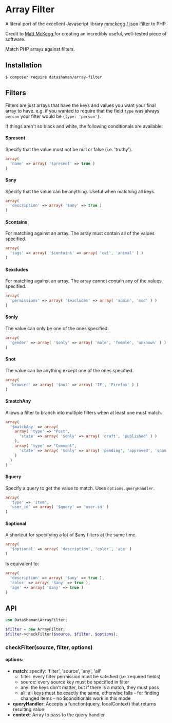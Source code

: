Array Filter
======

A literal port of the excellent Javascript library [ mmckegg / json-filter ](https://github.com/mmckegg/json-filter) to PHP.

Credit to [ Matt McKegg ](https://github.com/mmckegg) for creating an incredibly useful, well-tested piece of software.

Match PHP arrays against filters.

## Installation

```shell
$ composer require datashaman/array-filter
```

## Filters

Filters are just arrays that have the keys and values you want your final array to have. e.g. if you wanted to require that the field `type` was always `person` your filter would be `{type: 'person'}`. 

If things aren't so black and white, the following conditionals are available:

#### $present

Specify that the value must not be null or false (i.e. 'truthy'). 

```php
array(
  'name' => array( '$present' => true )
)
```

#### $any

Specify that the value can be anything. Useful when matching all keys.

```php
array(
  'description' => array( '$any' => true )
)
```

#### $contains

For matching against an array. The array must contain all of the values specified.

```php
array(
  'tags' => array( '$contains' => array( 'cat', 'animal' ) )
)
```

#### $excludes

For matching against an array. The array cannot contain any of the values specified.

```php
array(
  'permissions' => array( '$excludes' => array( 'admin', 'mod' ) )
)
```

#### $only

The value can only be one of the ones specified.

```php
array(
  'gender' => array( '$only' => array( 'male', 'female', 'unknown' ) )
)
```

#### $not

The value can be anything except one of the ones specified.

```php
array(
  'browser' => array( '$not' => array( 'IE', 'Firefox' ) )
)
```

#### $matchAny

Allows a filter to branch into multiple filters when at least one must match.

```php
array(
  '$matchAny' => array(
    array( 'type' => "Post",
      'state' => array( '$only' => array( 'draft', 'published' ) )
    ),
    array( 'type' => "Comment",
      'state' => array( '$only' => array( 'pending', 'approved', 'spam' ) )
    )
  )
)
```

#### $query

Specify a query to get the value to match. Uses `options.queryHandler`.

```php
array(
  'type' => 'item',
  'user_id' => array( '$query' => 'user.id' )
)
```

#### $optional

A shortcut for specifying a lot of $any filters at the same time.

```php
array(
  '$optional' => array( 'description', 'color', 'age' )
)
```

Is equivalent to:

```php
array(
  'description' => array( '$any' => true ),
  'color' => array( '$any' => true ),
  'age' => array( '$any' => true )
)
```

## API

```php
use DataShaman\ArrayFilter;

$filter = new ArrayFilter;
$filter->checkFilter($source, $filter, $options);
```

### checkFilter(source, filter, options)

#### options:

- **match**: specify: 'filter', 'source', 'any', 'all'
  - filter: every filter permission must be satisfied (i.e. required fields)
  - source: every source key must be specified in filter
  - any: the keys don't matter, but if there is a match, they must pass
  - all: all keys must be exactly the same, otherwise fails - for finding changed items - no $conditionals work in this mode
- **queryHandler**: Accepts a function(query, localContext) that returns resulting value
- **context**: Array to pass to the query handler
